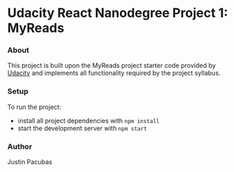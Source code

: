 Udacity React Nanodegree Project 1: MyReads
=======================

### About
This project is built upon the MyReads project starter code provided by [Udacity](https://github.com/udacity/reactnd-project-myreads-starter) and implements
all functionality required by the project syllabus.

### Setup
To run the project:

* install all project dependencies with `npm install`
* start the development server with `npm start`

### Author
Justin Pacubas
